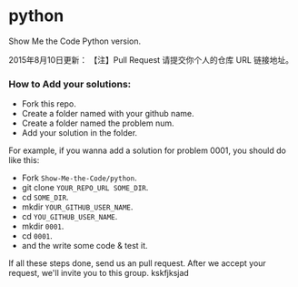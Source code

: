python
======

Show Me the Code Python version.

2015年8月10日更新：
【注】Pull Request 请提交你个人的仓库 URL 链接地址。

### How to Add your solutions:

  * Fork this repo.
  * Create a folder named with your github name.
  * Create a folder named the problem num.
  * Add your solution in the folder.

For example, if you wanna add a solution for problem 0001, you should do like this:

  * Fork `Show-Me-the-Code/python`.
  * git clone `YOUR_REPO_URL SOME_DIR`.
  * cd `SOME_DIR`.
  * mkdir `YOUR_GITHUB_USER_NAME`.
  * cd `YOU_GITHUB_USER_NAME`.
  * mkdir `0001`.
  * cd `0001`.
  * and the write some code & test it.

If all these steps done, send us an pull request. After we accept your request, we'll invite you to this group.
kskfjksjad

